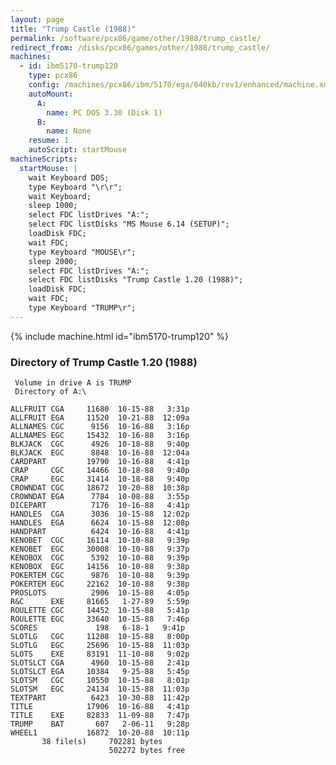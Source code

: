 ```yaml
---
layout: page
title: "Trump Castle (1988)"
permalink: /software/pcx86/game/other/1988/trump_castle/
redirect_from: /disks/pcx86/games/other/1988/trump_castle/
machines:
  - id: ibm5170-trump120
    type: pcx86
    config: /machines/pcx86/ibm/5170/ega/640kb/rev1/enhanced/machine.xml
    autoMount:
      A:
        name: PC DOS 3.30 (Disk 1)
      B:
        name: None
    resume: 1
    autoScript: startMouse
machineScripts:
  startMouse: |
    wait Keyboard DOS;
    type Keyboard "\r\r";
    wait Keyboard;
    sleep 1000;
    select FDC listDrives "A:";
    select FDC listDisks "MS Mouse 6.14 (SETUP)";
    loadDisk FDC;
    wait FDC;
    type Keyboard "MOUSE\r";
    sleep 2000;
    select FDC listDrives "A:";
    select FDC listDisks "Trump Castle 1.20 (1988)";
    loadDisk FDC;
    wait FDC;
    type Keyboard "TRUMP\r";
---
```


{% include machine.html id="ibm5170-trump120" %}

### Directory of Trump Castle 1.20 (1988)

     Volume in drive A is TRUMP
     Directory of A:\

    ALLFRUIT CGA     11680  10-15-88   3:31p
    ALLFRUIT EGA     11520  10-21-88  12:09a
    ALLNAMES CGC      9156  10-16-88   3:16p
    ALLNAMES EGC     15432  10-16-88   3:16p
    BLKJACK  CGC      4926  10-18-88   9:40p
    BLKJACK  EGC      8848  10-16-88  12:04a
    CARDPART         19790  10-16-88   4:41p
    CRAP     CGC     14466  10-18-88   9:40p
    CRAP     EGC     31414  10-18-88   9:40p
    CROWNDAT CGC     18672  10-20-88  10:38p
    CROWNDAT EGA      7784  10-08-88   3:55p
    DICEPART          7176  10-16-88   4:41p
    HANDLES  CGA      3036  10-15-88  12:02p
    HANDLES  EGA      6624  10-15-88  12:08p
    HANDPART          6424  10-16-88   4:41p
    KENOBET  CGC     16114  10-10-88   9:39p
    KENOBET  EGC     30008  10-10-88   9:37p
    KENOBOX  CGC      5392  10-10-88   9:39p
    KENOBOX  EGC     14156  10-10-88   9:38p
    POKERTEM CGC      9876  10-10-88   9:39p
    POKERTEM EGC     22162  10-10-88   9:38p
    PROSLOTS          2906  10-15-88   4:05p
    R&C      EXE     81665   1-27-89   5:59p
    ROULETTE CGC     14452  10-15-88   5:41p
    ROULETTE EGC     33640  10-15-88   7:46p
    SCORES             198   6-18-1   9:41p
    SLOTLG   CGC     11208  10-15-88   8:00p
    SLOTLG   EGC     25696  10-15-88  11:03p
    SLOTS    EXE     83191  11-10-88   9:02p
    SLOTSLCT CGA      4960  10-15-88   2:41p
    SLOTSLCT EGA     10384   9-25-88   5:45p
    SLOTSM   CGC     10550  10-15-88   8:01p
    SLOTSM   EGC     24134  10-15-88  11:03p
    TEXTPART          6423  10-30-88  11:42p
    TITLE            17906  10-16-88   4:41p
    TITLE    EXE     82833  11-09-88   7:47p
    TRUMP    BAT       607   2-06-11   9:28p
    WHEEL1           16872  10-20-88  10:11p
           38 file(s)     702281 bytes
                          502272 bytes free
